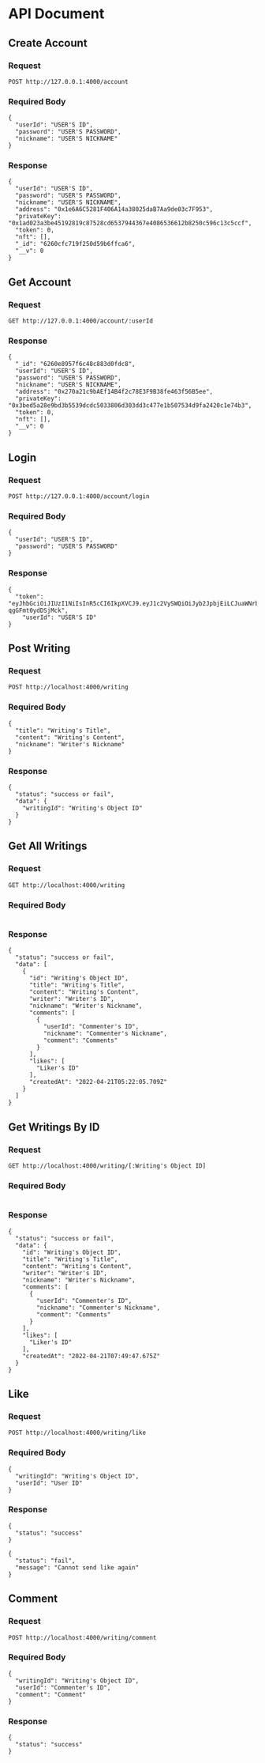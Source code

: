 # API Document

## Create Account

### Request

`POST http://127.0.0.1:4000/account`

### Required Body

```
{
  "userId": "USER'S ID",
  "password": "USER'S PASSWORD",
  "nickname": "USER'S NICKNAME"
}
```

### Response

```
{
  "userId": "USER'S ID",
  "password": "USER'S PASSWORD",
  "nickname": "USER'S NICKNAME",
  "address": "0x1e6A6C5281F406A14a38025daB7Aa9de03c7F953",
  "privateKey": "0x1ad023a3be45192819c87528cd6537944367e4086536612b8250c596c13c5ccf",
  "token": 0,
  "nft": [],
  "_id": "6260cfc719f250d59b6ffca6",
  "__v": 0
}
```

## Get Account

### Request

`GET http://127.0.0.1:4000/account/:userId`

### Response

```
{
  "_id": "6260e8957f6c48c883d0fdc8",
  "userId": "USER'S ID",
  "password": "USER'S PASSWORD",
  "nickname": "USER'S NICKNAME",
  "address": "0x270a21c9bAEf14B4f2c78E3F9B38fe463f56B5ee",
  "privateKey": "0x3bed5a28e9bd3b5539dcdc5033806d303dd3c477e1b507534d9fa2420c1e74b3",
  "token": 0,
  "nft": [],
  "__v": 0
}
```

## Login

### Request

`POST http://127.0.0.1:4000/account/login`

### Required Body

```
{
  "userId": "USER'S ID",
  "password": "USER'S PASSWORD"
}
```

### Response

```
{
  "token": "eyJhbGciOiJIUzI1NiIsInR5cCI6IkpXVCJ9.eyJ1c2VySWQiOiJyb2JpbjEiLCJuaWNrbmFtZSI6InJjIiwiaWF0IjoxNjUwNTE4NjUyfQ.am4JrhaKPJ_KyiA9EcdazNHnItJ-qgGFmt0ydDSjMck",
    "userId": "USER'S ID"
}
```

## Post Writing

### Request

`POST http://localhost:4000/writing`

### Required Body

```
{
  "title": "Writing's Title",
  "content": "Writing's Content",
  "nickname": "Writer's Nickname"
}
```

### Response

```
{
  "status": "success or fail",
  "data": {
    "writingId": "Writing's Object ID"
  }
}
```

## Get All Writings

### Request

`GET http://localhost:4000/writing`

### Required Body

```

```

### Response

```
{
  "status": "success or fail",
  "data": [
    {
      "id": "Writing's Object ID",
      "title": "Writing's Title",
      "content": "Writing's Content",
      "writer": "Writer's ID",
      "nickname": "Writer's Nickname",
      "comments": [
        {
          "userId": "Commenter's ID",
          "nickname": "Commenter's Nickname",
          "comment": "Comments"
        }
      ],
      "likes": [
        "Liker's ID"
      ],
      "createdAt": "2022-04-21T05:22:05.709Z"
    }
  ]
}
```

## Get Writings By ID

### Request

`GET http://localhost:4000/writing/[:Writing's Object ID]`

### Required Body

```

```

### Response

```
{
  "status": "success or fail",
  "data": {
    "id": "Writing's Object ID",
    "title": "Writing's Title",
    "content": "Writing's Content",
    "writer": "Writer's ID",
    "nickname": "Writer's Nickname",
    "comments": [
      {
        "userId": "Commenter's ID",
        "nickname": "Commenter's Nickname",
        "comment": "Comments"
      }
    ],
    "likes": [
      "Liker's ID"
    ],
    "createdAt": "2022-04-21T07:49:47.675Z"
  }
}
```

## Like

### Request

`POST http://localhost:4000/writing/like`

### Required Body

```
{
  "writingId": "Writing's Object ID",
  "userId": "User ID"
}
```

### Response

```
{
  "status": "success"
}

{
  "status": "fail",
  "message": "Cannot send like again"
}
```

## Comment

### Request

`POST http://localhost:4000/writing/comment`

### Required Body

```
{
  "writingId": "Writing's Object ID",
  "userId": "Commenter's ID",
  "comment": "Comment"
}
```

### Response

```
{
  "status": "success"
}
```
